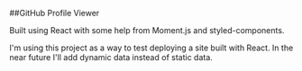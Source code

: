 ##GitHub Profile Viewer

Built using React with some help from Moment.js and styled-components.

I'm using this project as a way to test deploying a site built with React. In the near future I'll add dynamic data instead of static data. 